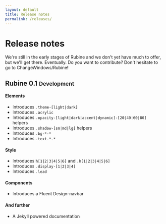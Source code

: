 ```yaml
---
layout: default
title: Release notes
permalink: /releases/
---
```


<div class="content">
    <div class="container">
        <h1>Release notes</h1>
        <p class="lead">We're still in the early stages of Rubine and we don't yet have much to offer, but we'll get there. Eventually. Do you want to contribute? Don't hesitate to go to ChangeWindows/Rubine!</p>
        <h2>Rubine 0.1 <small>Development</small></h2>
        <h4>Elements</h4>
        <ul>
            <li>Introduces <code>.theme-[light|dark]</code></li>
            <li>Introduces <code>.acrylic</code></li>
            <li>Introduces <code>.opacity-[light|dark|accent|dynamic]-[20|40|60|80]</code> helpers</li>
            <li>Introduces <code>.shadow-[sm|md|lg]</code> helpers</li>
            <li>Introduces <code>.bg-*-*</code></li>
            <li>Introduces <code>.text-*-*</code></li>
        </ul>
        <h4>Style</h4>
        <ul>
            <li>Introduces <code>h[1|2|3|4|5|6]</code> and <code>.h[1|2|3|4|5|6]</code></li>
            <li>Introduces <code>.display-[1|2|3|4]</code></li>
            <li>Introduces <code>.lead</code></li>
        </ul>
        <h4>Components</h4>
        <ul>
            <li>Introduces a Fluent Design-navbar</li>
        </ul>
        <h4>And further</h4>
        <ul>
            <li>A Jekyll powered documentation</li>
        </ul>
    </div>
</div>